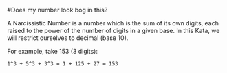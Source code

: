 #Does my number look bog in this?

A Narcissistic Number is a number which is the sum of its own digits, each raised to the power of the number of digits in a given base. In this Kata, we will restrict ourselves to decimal (base 10).

For example, take 153 (3 digits):
```
1^3 + 5^3 + 3^3 = 1 + 125 + 27 = 153
```